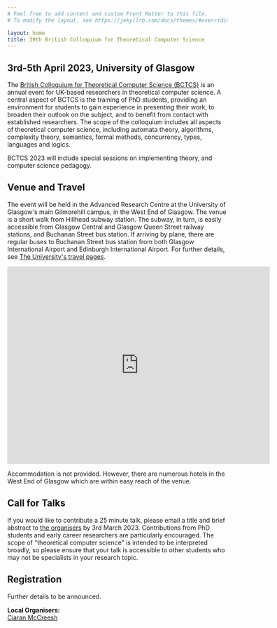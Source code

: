 ```yaml
---
# Feel free to add content and custom Front Matter to this file.
# To modify the layout, see https://jekyllrb.com/docs/themes/#overriding-theme-defaults

layout: home
title: 39th British Colloquium for Theoretical Computer Science
---
```

## 3rd-5th April 2023, University of Glasgow

The [British Colloquium for Theoretical Computer Science (BCTCS)](https://www.bctcs.ac.uk/) is an annual event for UK-based researchers in theoretical computer science. A central aspect of BCTCS is the training of PhD students, providing an environment for students to gain experience in presenting their work, to broaden their outlook on the subject, and to benefit from contact with established researchers. The scope of the colloquium includes all aspects of theoretical computer science, including automata theory, algorithms, complexity theory, semantics, formal methods, concurrency, types, languages and logics.

BCTCS 2023 will include special sessions on implementing theory, and computer science pedagogy.

## Venue and Travel

The event will be held in the Advanced Research Centre at the University of Glasgow's main Gilmorehill campus, in the West End of Glasgow. The venue is a short walk from Hillhead subway station. The subway, in turn, is easily accessible from Glasgow Central and Glasgow Queen Street railway stations, and Buchanan Street bus station. If arriving by plane, there are regular buses to Buchanan Street bus station from both Glasgow International Airport and Edinburgh International Airport. For further details, see [The University's travel pages](https://www.gla.ac.uk/explore/maps/).

<iframe src="https://www.google.com/maps/embed?pb=!1m18!1m12!1m3!1d2238.480140627911!2d-4.297784183314351!3d55.87168548058528!2m3!1f0!2f0!3f0!3m2!1i1024!2i768!4f13.1!3m3!1m2!1s0x4888452fbc615dcf%3A0xd3065691439fc873!2sAdvanced%20Research%20Centre%20%2C%20University%20of%20Glasgow!5e0!3m2!1sen!2suk!4v1675973742336!5m2!1sen!2suk" width="600" height="450" style="border:0;" allowfullscreen="" loading="lazy" referrerpolicy="no-referrer-when-downgrade"></iframe>

Accommodation is not provided. However, there are numerous hotels in the West End of Glasgow which are within easy reach of the venue.

## Call for Talks

If you would like to contribute a 25 minute talk, please email a title and brief abstract to [the organisers](mailto:bctcs23@lists.cent.gla.ac.uk) by 3rd March 2023. Contributions from PhD students and early career researchers are particularly encouraged. The scope of "theoretical computer science" is intended to be interpreted broadly, so please ensure that your talk is accessible to other students who may not be specialists in your research topic.

## Registration

Further details to be announced.

**Local Organisers:** <br />
[Ciaran McCreesh](mailto:ciaran.mccreesh@glasgow.ac.uk)
